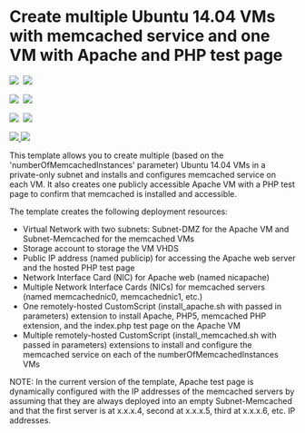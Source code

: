 # Create multiple Ubuntu 14.04 VMs with memcached service and one VM with Apache and PHP test page

<IMG SRC="https://azbotstorage.blob.core.windows.net/badges/memcached-multi-vm-ubuntu/PublicLastTestDate.svg" />&nbsp;
<IMG SRC="https://azbotstorage.blob.core.windows.net/badges/memcached-multi-vm-ubuntu/PublicDeployment.svg" />&nbsp;

<IMG SRC="https://azbotstorage.blob.core.windows.net/badges/memcached-multi-vm-ubuntu/FairfaxLastTestDate.svg" />&nbsp;
<IMG SRC="https://azbotstorage.blob.core.windows.net/badges/memcached-multi-vm-ubuntu/FairfaxDeployment.svg" />&nbsp;

<IMG SRC="https://azbotstorage.blob.core.windows.net/badges/memcached-multi-vm-ubuntu/BestPracticeResult.svg" />&nbsp;
<IMG SRC="https://azbotstorage.blob.core.windows.net/badges/memcached-multi-vm-ubuntu/CredScanResult.svg" />&nbsp;

<a href="https://portal.azure.com/#create/Microsoft.Template/uri/https%3A%2F%2Fraw.githubusercontent.com%2FAzure%2Fazure-quickstart-templates%2Fmaster%2Fmemcached-multi-vm-ubuntu%2Fazuredeploy.json" target="_blank">
    <img src="http://azuredeploy.net/deploybutton.png"/>
</a>
<a href="http://armviz.io/#/?load=https%3A%2F%2Fraw.githubusercontent.com%2FAzure%2Fazure-quickstart-templates%2Fmaster%2Fmemcached-multi-vm-ubuntu%2Fazuredeploy.json" target="_blank">
    <img src="http://armviz.io/visualizebutton.png"/>
</a>

This template allows you to create multiple (based on the 'numberOfMemcachedInstances' parameter) Ubuntu 14.04 VMs in a private-only subnet and installs and configures memcached service on each VM. It also creates one publicly accessible Apache VM with a PHP test page to confirm that memcached is installed and accessible.

The template creates the following deployment resources:
* Virtual Network with two subnets: Subnet-DMZ for the Apache VM and Subnet-Memcached for the memcached VMs
* Storage account to storage the VM VHDS
* Public IP address (named publicip) for accessing the Apache web server and the hosted PHP test page
* Network Interface Card (NIC) for Apache web (named nicapache)
* Multiple Network Interface Cards (NICs) for memcached servers (named memcachednic0, memcachednic1, etc.)
* One remotely-hosted CustomScript (install_apache.sh with passed in parameters) extension to install Apache, PHP5, memcached PHP extension, and the index.php test page on the Apache VM
* Multiple remotely-hosted CustomScript (install_memcached.sh with passed in parameters) extensions to install and configure the memcached service on each of the numberOfMemcachedInstances VMs

NOTE: In the current version of the template, Apache test page is dynamically configured with the IP addresses of the memcached servers by assuming that they are always deployed into an empty Subnet-Memcached and that the first server is at x.x.x.4, second at x.x.x.5, third at x.x.x.6, etc. IP addresses.
